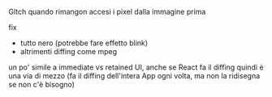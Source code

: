 Gltch quando rimangon accesi i pixel dalla immagine prima

fix
- tutto nero (potrebbe fare effetto blink)
- altrimenti diffing come mpeg


un po' simile a immediate vs retained UI, anche se React fa il diffing quindi è una via di mezzo (fa il diffing dell'intera App ogni volta, ma non la ridisegna se non c'è bisogno)

